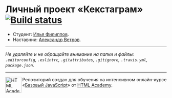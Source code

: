 # Личный проект «Кекстаграм» [![Build status][travis-image]][travis-url]

* Студент: [Илья Филиппов](https://up.htmlacademy.ru/javascript/9/user/157558).
* Наставник: [Александр Ветров](https://up.htmlacademy.ru/javascript/9/user/171498).

---

_Не удаляйте и не обращайте внимание на папки и файлы:_<br>
_`.editorconfig`, `.eslintrc`, `.gitattributes`, `.gitignore`, `.travis.yml`, `package.json`._

---

<a href="https://htmlacademy.ru/intensive/javascript"><img align="left" width="50" height="50" title="HTML Academy" src="https://up.htmlacademy.ru/static/img/intensive/javascript/logo-for-github.svg"></a>

Репозиторий создан для обучения на интенсивном онлайн‑курсе «[Базовый JavaScript](https://htmlacademy.ru/intensive/javascript)» от [HTML Academy](https://htmlacademy.ru).

[travis-image]: https://travis-ci.org/htmlacademy-javascript/157558-kekstagram.svg?branch=master
[travis-url]: https://travis-ci.org/htmlacademy-javascript/157558-kekstagram
